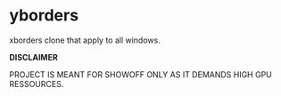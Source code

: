 # yborders
xborders clone that apply to all windows.

**DISCLAIMER**

PROJECT IS MEANT FOR SHOWOFF ONLY AS IT DEMANDS HIGH GPU RESSOURCES.
